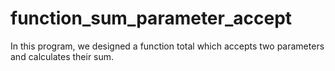 # function_sum_parameter_accept
In this program, we designed a function total which accepts two parameters and calculates their sum.
